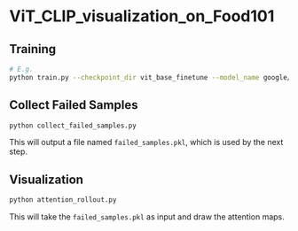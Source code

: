 # ViT_CLIP_visualization_on_Food101

## Training 

```sh
# E.g. 
python train.py --checkpoint_dir vit_base_finetune --model_name google/vit-base-patch16-224-in21k --from_scratch
```

## Collect Failed Samples

```sh
python collect_failed_samples.py
```

This will output a file named `failed_samples.pkl`, which is used by the next step.

## Visualization 

```sh 
python attention_rollout.py 
```

This will take the `failed_samples.pkl` as input and draw the attention maps.


